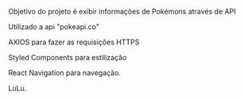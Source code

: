 Objetivo do projeto é exibir informações de Pokémons através de API

Utilizado a api "pokeapi.co"

AXIOS para fazer as requisições HTTPS

Styled Components para estilização

React Navigation para navegação.

LuLu.
